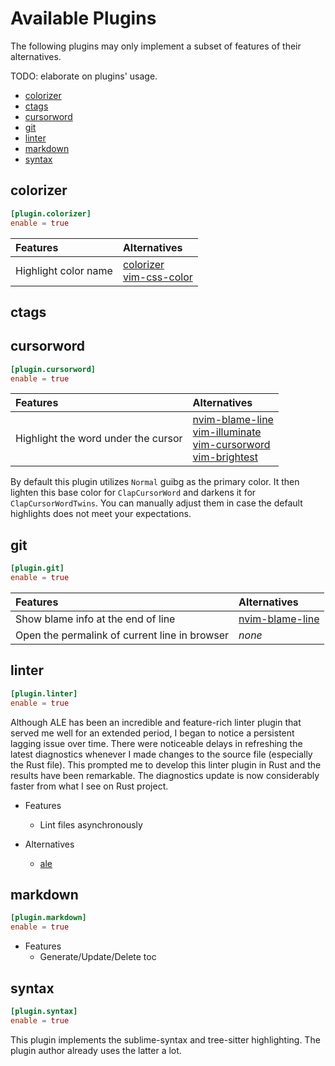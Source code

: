 # Available Plugins

The following plugins may only implement a subset of features of their alternatives.

TODO: elaborate on plugins' usage.

<!-- clap-markdown-toc -->

* [colorizer](#colorizer)
* [ctags](#ctags)
* [cursorword](#cursorword)
* [git](#git)
* [linter](#linter)
* [markdown](#markdown)
* [syntax](#syntax)

<!-- /clap-markdown-toc -->

## colorizer

```toml
[plugin.colorizer]
enable = true
```

| Features                               | Alternatives                                                                                                |
| :------------------------------------- | :-----------------------------------------------------                                                      |
| Highlight color name                   | [colorizer](https://github.com/chrisbra/colorizer)</br>[vim-css-color](https://github.com/ap/vim-css-color) |

## ctags

## cursorword

```toml
[plugin.cursorword]
enable = true
```

| Features                               | Alternatives                                                                                                                                                                                                                                                   |
| :------------------------------------- | :-----------------------------------------------------                                                                                                                                                                                                         |
| Highlight the word under the cursor    | [nvim-blame-line](https://github.com/tveskag/nvim-blame-line)</br>[vim-illuminate](https://github.com/RRethy/vim-illuminate)</br> [vim-cursorword](https://github.com/itchyny/vim-cursorword)</br>[vim-brightest](https://github.com/osyo-manga/vim-brightest) |

By default this plugin utilizes `Normal` guibg as the primary color. It then lighten this base color for `ClapCursorWord` and darkens it for `ClapCursorWordTwins`. You can manually adjust them in case the default highlights does not meet your expectations.

## git

```toml
[plugin.git]
enable = true
```

| Features                                       | Alternatives                                                  |
| :-------------------------------------         | :-----------------------------------------------------        |
| Show blame info at the end of line             | [nvim-blame-line](https://github.com/tveskag/nvim-blame-line) |
| Open the permalink of current line in browser | _none_                                                        |

## linter

```toml
[plugin.linter]
enable = true
```

Although ALE has been an incredible and feature-rich linter plugin that served me well for an extended
period, I began to notice a persistent lagging issue over time. There were noticeable delays in refreshing
the latest diagnostics whenever I made changes to the source file (especially the Rust file). This prompted
me to develop this linter plugin in Rust and the results have been remarkable. The diagnostics update is now
considerably faster from what I see on Rust project.

- Features
  - Lint files asynchronously

- Alternatives
  - [ale](https://github.com/dense-analysis/ale)

## markdown

```toml
[plugin.markdown]
enable = true
```

- Features
    - Generate/Update/Delete toc

## syntax

```toml
[plugin.syntax]
enable = true
```

This plugin implements the sublime-syntax and tree-sitter highlighting. The plugin author already uses the latter a lot.
